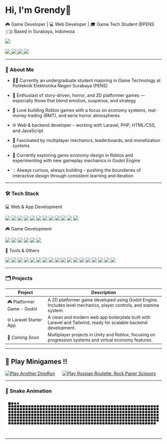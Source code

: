 <h1 >Hi, I'm Grendy👋</h1>
<p >
  🎮 Game Developer | 💻 Web Developer | 🎓 Game Tech Student @PENS 🇮🇩 Based in Surabaya, Indonesia
</p>

<p>
  <img src="https://media.giphy.com/media/v1.Y2lkPWVjZjA1ZTQ3aDcyb3drb3cxempjaDAyOTd2a2N4OXE5OGVoYTNpdGs5bXo0bml2ZyZlcD12MV9naWZzX3NlYXJjaCZjdD1n/EAOTD2L0qyvhm/giphy.gif" width="660" />
</p>
<p>
  <a href="https://x.com/grendypangestu">
    <img src="https://img.shields.io/badge/twitter-%231DA1F2.svg?&style=for-the-badge&logo=X&logoColor=white" height="30" />
  </a>
  <a href="https://www.linkedin.com/in/grendyadityapangestu">
    <img src="https://img.shields.io/badge/linkedin-%230077B5.svg?&style=for-the-badge&logo=linkedin&logoColor=white" height="30" />
  </a>
  <a href="https://instagram.com/grendypangestu">
    <img src="https://img.shields.io/badge/instagram-%23E4405F.svg?&style=for-the-badge&logo=instagram&logoColor=white" height="30" />
  </a>
  <a href="mailto:grendyadityapangestu@gmail.com">
  <img src="https://img.shields.io/badge/email-D14836?style=for-the-badge&logo=gmail&logoColor=white" height="30"/>
</a>

</p>

---

### 🧠 About Me

- 👨‍🎓 Currently an undergraduate student majoring in Game Technology at Politeknik Elektronika Negeri Surabaya (PENS)

- 👻 Enthusiast of story-driven, horror, and 2D platformer games — especially those that blend emotion, suspense, and strategy

- 🧱 Love building Roblox games with a focus on economy systems, real-money trading (RMT), and eerie horror atmospheres

- 🌐 Web & backend developer – working with Laravel, PHP, HTML/CSS, and JavaScript

- 🧠 Fascinated by multiplayer mechanics, leaderboards, and monetization systems

- 🚀 Currently exploring game economy design in Roblox and experimenting with new gameplay mechanics in Godot Engine

- 💡 Always curious, always building – pushing the boundaries of interactive design through consistent learning and iteration

---

### 🛠️ Tech Stack

💻 Web & App Development  
<p align="left"> <img src="https://img.shields.io/badge/Laravel-FF2D20?style=for-the-badge&logo=laravel&logoColor=white" height="30"/> <img src="https://img.shields.io/badge/PHP-777BB4?style=for-the-badge&logo=php&logoColor=white" height="30"/> <img src="https://img.shields.io/badge/HTML5-E34F26?style=for-the-badge&logo=html5&logoColor=white" height="30"/> <img src="https://img.shields.io/badge/CSS3-1572B6?style=for-the-badge&logo=css3&logoColor=white" height="30"/> <img src="https://img.shields.io/badge/JavaScript-F7DF1E?style=for-the-badge&logo=javascript&logoColor=black" height="30"/> <img src="https://img.shields.io/badge/Vue.js-4FC08D?style=for-the-badge&logo=vue.js&logoColor=white" height="30"/> <img src="https://img.shields.io/badge/React%20Native-61DAFB?style=for-the-badge&logo=react&logoColor=black" height="30"/> <img src="https://img.shields.io/badge/TailwindCSS-38B2AC?style=for-the-badge&logo=tailwind-css&logoColor=white" height="30"/> <img src="https://img.shields.io/badge/Bootstrap-563D7C?style=for-the-badge&logo=bootstrap&logoColor=white" height="30"/> <img src="https://img.shields.io/badge/MySQL-4479A1?style=for-the-badge&logo=mysql&logoColor=white" height="30"/> <img src="https://img.shields.io/badge/PostgreSQL-336791?style=for-the-badge&logo=postgresql&logoColor=white" height="30"/> <img src="https://img.shields.io/badge/SQL%20Server-CC2927?style=for-the-badge&logo=microsoftsqlserver&logoColor=white" height="30"/> </p>
🎮 Game Development  
<p align="left"> <img src="https://img.shields.io/badge/Unity-000000?style=for-the-badge&logo=unity&logoColor=white" height="30"/> <img src="https://img.shields.io/badge/Godot-478CBF?style=for-the-badge&logo=godot-engine&logoColor=white" height="30"/> <img src="https://img.shields.io/badge/Roblox-000000?style=for-the-badge&logo=roblox&logoColor=white" height="30"/> <img src="https://img.shields.io/badge/C%23-239120?style=for-the-badge&logo=c-sharp&logoColor=white" height="30"/> <img src="https://img.shields.io/badge/Lua-000080?style=for-the-badge&logo=lua&logoColor=white" height="30"/> <img src="https://img.shields.io/badge/GDScript-478CBF?style=for-the-badge&logo=godot-engine&logoColor=white" height="30"/> </p>

🧰 Tools & Others  
<p align="left"> <!-- Version Control & Code Editors --> <img src="https://img.shields.io/badge/Git-F05032?style=for-the-badge&logo=git&logoColor=white" height="30"/> <img src="https://img.shields.io/badge/GitHub-181717?style=for-the-badge&logo=github&logoColor=white" height="30"/> <img src="https://img.shields.io/badge/GitLab-FC6D26?style=for-the-badge&logo=gitlab&logoColor=white" height="30"/> <img src="https://img.shields.io/badge/VS%20Code-007ACC?style=for-the-badge&logo=visual-studio-code&logoColor=white" height="30"/> <img src="https://img.shields.io/badge/Visual%20Studio-5C2D91?style=for-the-badge&logo=visual-studio&logoColor=white" height="30"/> <!-- Dev Tools --> <img src="https://img.shields.io/badge/Docker-2496ED?style=for-the-badge&logo=docker&logoColor=white" height="30"/> <img src="https://img.shields.io/badge/Postman-FF6C37?style=for-the-badge&logo=postman&logoColor=white" height="30"/> <img src="https://img.shields.io/badge/XAMPP-FB7A24?style=for-the-badge&logo=xampp&logoColor=white" height="30"/> <img src="https://img.shields.io/badge/Firebase-FFCA28?style=for-the-badge&logo=firebase&logoColor=black" height="30"/>  <img src="https://img.shields.io/badge/Unity%20Hub-000000?style=for-the-badge&logo=unity&logoColor=white" height="30"/> <!-- UI/UX & Design --> <img src="https://img.shields.io/badge/Figma-F24E1E?style=for-the-badge&logo=figma&logoColor=white" height="30"/>  <img src="https://img.shields.io/badge/Canva-00C4CC?style=for-the-badge&logo=canva&logoColor=white" height="30"/> <!-- Communication & Productivity -->  <img src="https://img.shields.io/badge/Discord-5865F2?style=for-the-badge&logo=discord&logoColor=white" height="30"/> <img src="https://img.shields.io/badge/Zoom-2D8CFF?style=for-the-badge&logo=zoom&logoColor=white" height="30"/> <img src="https://img.shields.io/badge/Notion-000000?style=for-the-badge&logo=notion&logoColor=white" height="30"/> <img src="https://img.shields.io/badge/Trello-0052CC?style=for-the-badge&logo=trello&logoColor=white" height="30"/><!-- Remote & Utilities --> <img src="https://img.shields.io/badge/AnyDesk-EF443B?style=for-the-badge&logo=anydesk&logoColor=white" height="30"/> <img src="https://img.shields.io/badge/TeamViewer-0E8EE9?style=for-the-badge&logo=teamviewer&logoColor=white" height="30"/> </p>


---

### 🗂️ Projects

| Project | Description |
|--------|-------------|
| 🎮 Platformer Game - Godot | A 2D platformer game developed using Godot Engine. Includes level mechanics, player controls, and stamina system. |
| 🌐 Laravel Starter App| A clean and modern web app boilerplate built with Laravel and Tailwind, ready for scalable backend development. |
| 🚧 *Coming Soon* | Multiplayer projects in Unity and Roblox, focusing on progression systems and virtual economy features. |



---

## 🎲 Play Minigames !!

<p align="center">

[![Play Another DinoRun](https://img.shields.io/badge/Play%20Another%20DinoRun-blue?style=for-the-badge)](https://grendyaditya.github.io/another-dinorun) &nbsp;&nbsp;&nbsp;&nbsp; [![Play Russian Roulette: Rock Paper Scissors](https://img.shields.io/badge/Play%20Russian%20Roulette%3A%20Rock%20Paper%20Scissors-blue?style=for-the-badge)](https://grendyaditya.github.io/rock-paper-scissors)

</p>


---

### 🐍 Snake Animation

<p align="center">
  <img src="https://raw.githubusercontent.com/Platane/snk/output/github-contribution-grid-snake.svg" alt="Snake animation" />
</p>

---

